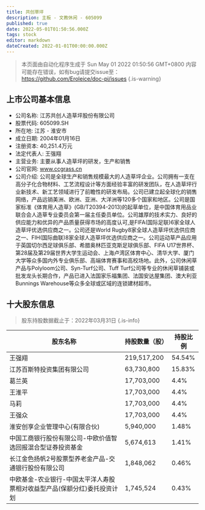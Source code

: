 ```yaml
---
title: 共创草坪
description: 主板 - 文教休闲 - 605099
published: true
date: 2022-05-01T01:50:56.000Z
tags: stock
editor: markdown
dateCreated: 2022-01-01T00:00:00.000Z
---
```


> 本页面由自动化程序生成于 Sun May 01 2022 01:50:56 GMT+0800
> 内容可能存在错误，如有bug请提交issue至：https://github.com/Eroleice/doc-pi/issues
{.is-warning}

## 上市公司基本信息
- 公司名称: 江苏共创人造草坪股份有限公司
- 股票代码: 605099.SH
- 所在地: 江苏 - 淮安市
- 成立日期: 2004年01月16日
- 注册资本: 40,251.4万元
- 法定代表人: 王强翔
- 主营业务: 主要从事人造草坪的研发，生产和销售
- 公司官网: www.ccgrass.cn
- 公司介绍: 公司是全球生产和销售规模最大的人造草坪企业。公司拥有一支在高分子化合物材料、工艺流程设计等方面经验丰富的研发团队，在人造草坪行业新技术、新工艺领域进行了前瞻性的研发布局。公司已建立起全球化的销售网络，产品远销美洲、欧洲、亚洲、大洋洲等120多个国家和地区。公司是国家标准《体育用人造草》(GB/T20394-2013)的起草单位，是中国体育用品业联合会人造草专业委员会第一届主任委员单位。公司雄厚的技术实力、良好的供应能力和优异的产品质量获得市场的高度认可,是FIFA(国际足联)6家全球人造草坪优选供应商之一。公司还是World Rugby8家全球人造草坪优选供应商之一、FIH(国际曲联)8家全球人造草坪优选供应商之一。公司运动草产品应用于英国切尔西足球俱乐部、希腊奥林匹亚克斯足球俱乐部、FIFA U17世界杯、第28届及第29届世界大学生运动会、上海卢湾区体育中心、清华大学、厦门大学等众多国内外专业俱乐部、高端体育赛事和高校场地。此外，公司休闲草产品与Polyloom公司、Syn-Turf公司、Tuff Turf公司等专业的休闲草铺装或批发龙头长期合作，产品已进入法国家乐福集团、法国安达屋集团、澳大利亚Bunnings Warehouse等众多全球或区域的连锁建材超市。


## 十大股东信息
> 股东持股数据截止于：2022年03月31日
{.is-info}

| 股东名称 | 持股数量（股） | 持股比例 |
| --- | --- | --- |
| 王强翔 | 219,517,200 | 54.54% |
| 江苏百斯特投资集团有限公司 | 63,730,800 | 15.83% |
| 葛兰英 | 17,703,000 | 4.4% |
| 王淮平 | 17,703,000 | 4.4% |
| 马莉 | 17,703,000 | 4.4% |
| 王强众 | 17,703,000 | 4.4% |
| 淮安创享企业管理中心(有限合伙) | 5,940,000 | 1.48% |
| 中国工商银行股份有限公司-中欧价值智选回报混合型证券投资基金 | 5,674,613 | 1.41% |
| 长江金色扬帆2号股票型养老金产品-交通银行股份有限公司 | 1,848,062 | 0.46% |
| 中欧基金-农业银行-中国太平洋人寿股票相对收益型产品(保额分红)委托投资计划 | 1,745,524 | 0.43% |




